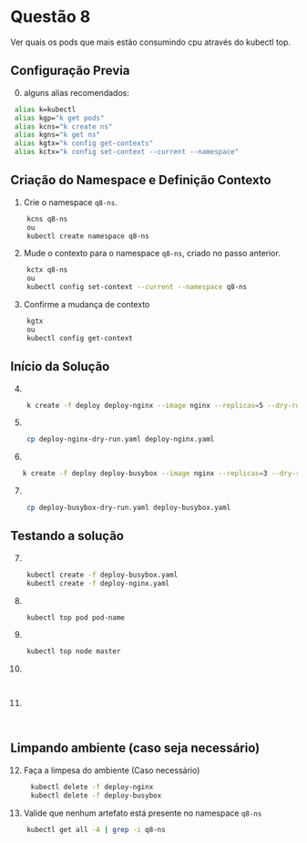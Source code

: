 # Questão 8

Ver quais os pods que mais estão consumindo cpu através do kubectl top.

## Configuração Previa
0. alguns alias recomendados:
```bash
 alias k=kubectl
 alias kgp="k get pods"
 alias kcns="k create ns"
 alias kgns="k get ns"
 alias kgtx="k config get-contexts"
 alias kctx="k config set-context --current --namespace"
```

## Criação do Namespace e Definição Contexto 
1. Crie o namespace `q8-ns`.
```bash
    kcns q8-ns
    ou
    kubectl create namespace q8-ns
```
2. Mude o contexto para o namespace `q8-ns`, criado no passo anterior.
```bash
    kctx q8-ns
    ou
    kubectl config set-context --current --namespace q8-ns
```
3. Confirme a mudança de contexto
```bash
    kgtx
    ou
    kubectl config get-context
```

## Início da Solução
4. 
```bash
    k create -f deploy deploy-nginx --image nginx --replicas=5 --dry-run=client -o yaml > deploy-nginx-dry-run.yaml
```
5. 
```bash
    cp deploy-nginx-dry-run.yaml deploy-nginx.yaml
```
6. 
```bash
   k create -f deploy deploy-busybox --image nginx --replicas=3 --dry-run=client -o yaml > deploy-busynox-dry-run.yaml
```
7. 
```bash
    cp deploy-busybox-dry-run.yaml deploy-busybox.yaml
```

## Testando a solução
7. 
```bash
    kubectl create -f deploy-busybox.yaml
    kubectl create -f deploy-nginx.yaml
```
8. 
```bash
    kubectl top pod pod-name
```   
9. 
```bash
    kubectl top node master
```
10. 
```bash
    
```
11. 
```bash
   
```

## Limpando ambiente (caso seja necessário)
12. Faça a limpesa do ambiente (Caso necessário)
```bash
     kubectl delete -f deploy-nginx
     kubectl delete -f deploy-busybox
```
13. Valide que nenhum artefato está presente no namespace `q8-ns`
```bash
    kubectl get all -A | grep -i q8-ns
```